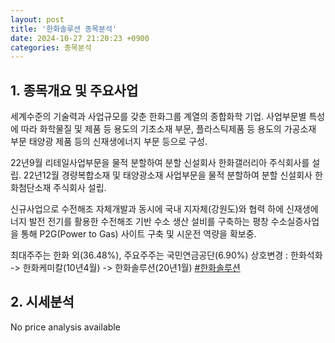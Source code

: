 ```yaml
---
layout: post
title: '한화솔루션 종목분석'
date: 2024-10-27 21:20:23 +0900
categories: 종목분석
---
```


## 1. 종목개요 및 주요사업

세계수준의 기술력과 사업규모를 갖춘 한화그룹 계열의 종합화학 기업. 사업부문별 특성에 따라 화학물질 및 제품 등 용도의 기초소재 부문, 플라스틱제품 등 용도의 가공소재 부문 태양광 제품 등의 신재생에너지 부문 등으로 구성.

22년9월 리테일사업부문을 물적 분할하여 분할 신설회사 한화갤러리아 주식회사를 설립. 22년12월 경량복합소재 및 태양광소재 사업부문을 물적 분할하여 분할 신설회사 한화첨단소재 주식회사 설립.

신규사업으로 수전해조 자체개발과 동시에 국내 지자체(강원도)와 협력 하에 신재생에너지 발전 전기를 활용한 수전해조 기반 수소 생산 설비를 구축하는 평창 수소실증사업을 통해 P2G(Power to Gas) 사이트 구축 및 시운전 역량을 확보중.

최대주주는 한화 외(36.48%), 주요주주는 국민연금공단(6.90%) 상호변경 : 한화석화 -> 한화케미칼(10년4월) -> 한화솔루션(20년1월)
[#한화솔루션](#)

## 2. 시세분석

No price analysis available

